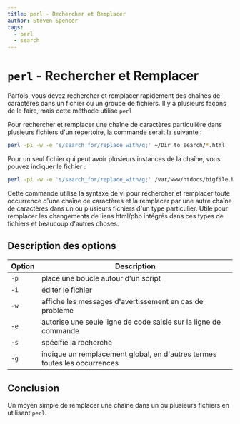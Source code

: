 ```yaml
---
title: perl - Rechercher et Remplacer
author: Steven Spencer
tags:
  - perl
  - search
---
```


# `perl` - Rechercher et Remplacer

Parfois, vous devez rechercher et remplacer rapidement des chaînes de caractères dans un fichier ou un groupe de fichiers. Il y a plusieurs façons de le faire, mais cette méthode utilise `perl`

Pour rechercher et remplacer une chaîne de caractères particulière dans plusieurs fichiers d'un répertoire, la commande serait la suivante :

```bash
perl -pi -w -e 's/search_for/replace_with/g;' ~/Dir_to_search/*.html
```

Pour un seul fichier qui peut avoir plusieurs instances de la chaîne, vous pouvez indiquer le fichier :

```bash
perl -pi -w -e 's/search_for/replace_with/g;' /var/www/htdocs/bigfile.html
```

Cette commande utilise la syntaxe de vi pour rechercher et remplacer toute occurrence d'une chaîne de caractères et la remplacer par une autre chaîne de caractères dans un ou plusieurs fichiers d'un type particulier. Utile pour remplacer les changements de liens html/php intégrés dans ces types de fichiers et beaucoup d'autres choses.

## Description des options

| Option | Description                                                               |
| ------ | ------------------------------------------------------------------------- |
| `-p`   | place une boucle autour d'un script                                       |
| `-i`   | éditer le fichier                                                         |
| `-w`   | affiche les messages d'avertissement en cas de problème                   |
| `-e`   | autorise une seule ligne de code saisie sur la ligne de commande          |
| `-s`   | spécifie la recherche                                                     |
| `-g`   | indique un remplacement global, en d'autres termes toutes les occurrences |

## Conclusion

Un moyen simple de remplacer une chaîne dans un ou plusieurs fichiers en utilisant `perl`.
